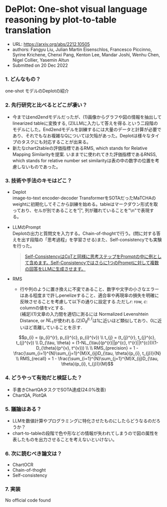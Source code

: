 # DePlot: One-shot visual language reasoning by plot-to-table translation

* URL: https://arxiv.org/abs/2212.10505
* authors: Fangyu Liu, Julian Martin Eisenschlos, Francesco Piccinno, Syrine Krichene, Chenxi Pang, Kenton Lee, Mandar Joshi, Wenhu Chen, Nigel Collier, Yasemin Altun
* Submitted on 20 Dec 2022

### 1. どんなもの？
one-shot モデルのDeplotの紹介

### 2. 先行研究と比べるとどこが凄い？  
* 今まではend2endモデルだったが、(1)画像からグラフや図の情報を抽出してlinearized tableに変換する, (2)LLMに入力して答えを得る.という二段階のモデルにした。End2endモデルを訓練するには大量のデータと計算が必要であり、それでもなお複雑なQについては欠陥があった。Deplotは様々なタイプのタスクにも対応することが出来る。
* 新たなchart2tableの評価指標であるRMS, which stands for Relative Mapping Similarityを提案. いままでに使われてきた評価指標であるRNSS, which stands for relative number set similarityは表の中の数字の位置を考慮しないものであった。

### 3. 技術や手法のキモはどこ？
* Deplot  
  image-to-text encoder-decoder TransformerをSOTAだったMaTCHAのweightに初期化してそこから訓練を始める。tableはマークダウン形式を取っており、セルが別であることを"|", 列が離れていることを"\n"で表現する。
* LLMのPrompt  
  Deplotの出力と質問文を入力する。Chain-of-thoghtで行う。(問に対する答えを出す段階の「思考過程」を学習させる)また、Self-consistencyでも実験を行った。
  > [Self-ConsistencyはCoTと同様に思考ステップをPromptの中に例として含めます。Self-Consistencyではさらに1つのPromptに対して複数の回答をLLMに生成させます。](https://techblog.cccmk.co.jp/entry/2023/04/04/102443)
* RMS
  * 行や列のように置き換えに不変であること、数字や文字の小さなエラーはある程度まで許しpenelizeすること、適合率や再現率の損失を明確に反映させることを考慮して以下の通りに設定する.ただし$r$: row, $c$: columnの値を$v$とする.  
  (補足)(1)文章の入力間を適切に測るには Normalized Levenshtein Distance, or $NL_{\tau}$が使われる.(2)$D_{\theta}^{p, t}$は1に近いほど類似しており、0に近いほど乖離していることを示す.
  
  ```math
  p_{i} = (p_{i}^{r}, p_{i}^{c}, p_{i}^{v}) \\
  t_{j} = (t_{j}^{r}, t_{j}^{c}, t_{j}^{v}) \\
  D_{\tau, \theta} = (1-NL_{\tau}(p^{r}||p^{c}, t^{r}||t^{c}))(1-D_{\theta}(p^{v}, t^{v})) \\
  \\
  RMS_{precision} = 1 - \frac{\sum_{i=1}^{N}\sum_{j=1}^{M}X_{ij}D_{\tau, \theta}(p_{i}, t_{j})}{N} \\
  RMS_{recall} = 1 - \frac{\sum_{i=1}^{N}\sum_{j=1}^{M}X_{ij}D_{\tau, \theta}(p_{i}, t_{j})}{M}
  ```

### 4. どうやって有効だと検証した？
* 手書きChartQAタスクでSOTA達成(24.0%改善)
* ChartQA, PlotQA

### 5. 議論はある？
* LLMを数値計算やプログラミングに特化させたものにしたらどうなるのだろうか？
* chart-to-tableの段階で色や形などの情報が失われてしまうので図の属性を表したものを出力させることを考えないといけない。

### 6. 次に読むべき論文は？
* ChartOCR
* Chain-of-thoght
* Self-consistency
### 7. 実装
No official code found